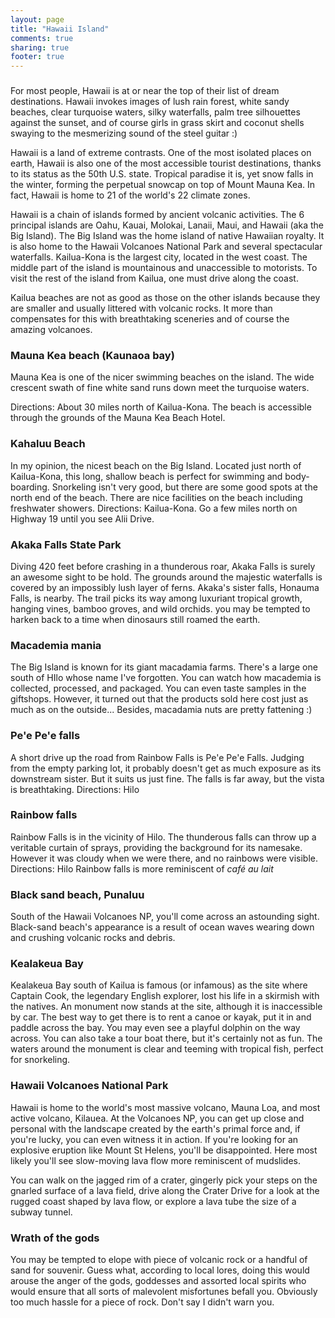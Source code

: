 ```yaml
---
layout: page
title: "Hawaii Island"
comments: true
sharing: true
footer: true
---
```

<h3><em></em></h3>
For most people, Hawaii is at or near the top of their list of dream destinations. Hawaii invokes images of lush rain forest, white sandy beaches, clear turquoise waters, silky waterfalls, palm tree silhouettes against the sunset, and of course girls in grass skirt and coconut shells swaying to the mesmerizing sound of the steel guitar :) 

Hawaii is a land of extreme contrasts. One of the most isolated places on earth, Hawaii is also one of the most accessible tourist destinations, thanks to its status as the 50th U.S. state. Tropical paradise it is, yet snow falls in the winter, forming the perpetual snowcap on top of Mount Mauna Kea. In fact, Hawaii is home to 21 of the world's 22 climate zones.

Hawaii is a chain of islands formed by ancient volcanic activities. The 6 principal islands are Oahu, Kauai, Molokai, Lanaii, Maui, and Hawaii (aka the Big Island). The Big Island was the home island of native Hawaiian royalty. It is also home to the Hawaii Volcanoes National Park and several spectacular waterfalls. Kailua-Kona is the largest city, located in the west coast. The middle part of the island is mountainous and unaccessible to motorists. To visit the rest of the island from Kailua, one must drive along the coast.

Kailua beaches are not as good as those on the other islands because they are smaller and usually littered with volcanic rocks. It more than compensates for this with breathtaking sceneries and of course the amazing volcanoes.

<h3>Mauna Kea beach (Kaunaoa bay)</h3>
Mauna Kea is one of the nicer swimming beaches on the island. The wide crescent swath of fine white sand runs down meet the turquoise waters.

Directions: About 30 miles north of Kailua-Kona. The beach is accessible through the grounds of the Mauna Kea Beach Hotel.

<h3>Kahaluu Beach</h3>

In my opinion, the nicest beach on the Big Island. Located just north of Kailua-Kona, this long, shallow beach is perfect for swimming and body-boarding. Snorkeling isn't very good, but there are some good spots at the north end of the beach. There are nice facilities on the beach including freshwater showers.
Directions: Kailua-Kona. Go a few miles north on Highway 19 until you see Alii Drive.

<h3>Akaka Falls State Park</h3>

Diving 420 feet before crashing in a thunderous roar, Akaka Falls is surely an awesome sight to be hold. The grounds around the majestic waterfalls is covered by an impossibly lush layer of ferns. Akaka's sister falls, Honauma Falls, is nearby. The trail picks its way among luxuriant tropical growth, hanging vines, bamboo groves, and wild orchids. you may be tempted to harken back to a time when dinosaurs still roamed the earth.

<h3>Macademia mania</h3>

The Big Island is known for its giant macadamia farms. There's a large one south of HIlo whose name I've forgotten. You can watch how macademia is collected, processed, and packaged. You can even taste samples in the giftshops. However, it turned out that the products sold here cost just as much as on the outside... Besides, macadamia nuts are pretty fattening :)

<h3>Pe'e Pe'e falls</h3>

A short drive up the road from Rainbow Falls is Pe'e Pe'e Falls. Judging from the empty parking lot, it probably doesn't get as much exposure as its downstream sister. But it suits us just fine. The falls is far away, but the vista is breathtaking.
Directions: Hilo

<h3>Rainbow falls</h3>
Rainbow Falls is in the vicinity of Hilo. The thunderous falls can throw up a veritable curtain of sprays, providing the background for its namesake. However it was cloudy when we were there, and no rainbows were visible.
Directions: Hilo
 Rainbow falls is more reminiscent of <em>caf&eacute; au lait</em>

<h3>Black sand beach, Punaluu</h3>

South of the Hawaii Volcanoes NP, you'll come across an astounding sight. Black-sand beach's appearance is a result of ocean waves wearing down and crushing volcanic rocks and debris.

<h3>Kealakeua Bay</h3>

Kealakeua Bay south of Kailua is famous (or infamous) as the site where Captain Cook, the legendary English explorer, lost his life in a skirmish with the natives. An monument now stands at the site, although it is inaccessible by car. The best way to get there is to rent a canoe or kayak, put it in and paddle across the bay. You may even see a playful dolphin on the way across. You can also take a tour boat there, but it's certainly not as fun. The waters around the monument is clear and teeming with tropical fish, perfect for snorkeling.

<h3>Hawaii Volcanoes National Park</h3>

Hawaii is home to the world's most massive volcano, Mauna Loa, and most active volcano, Kilauea. At the Volcanoes NP, you can get up close and personal with the landscape created by the earth's primal force and, if you're lucky, you can even witness it in action. If you're looking for an explosive eruption like Mount St Helens, you'll be disappointed. Here most likely you'll see slow-moving lava flow more reminiscent of mudslides. 

You can walk on the jagged rim of a crater, gingerly pick your steps on the gnarled surface of a lava field, drive along the Crater Drive for a look at the rugged coast shaped by lava flow, or explore a lava tube the size of a subway tunnel.

<h3>Wrath of the gods</h3>
You may be tempted to elope with piece of volcanic rock or a handful of sand for souvenir. Guess what, according to local lores, doing this would arouse the anger of the gods, goddesses and assorted local spirits who would ensure that all sorts of malevolent misfortunes befall you. Obviously too much hassle for a piece of rock. Don't say I didn't warn you.




